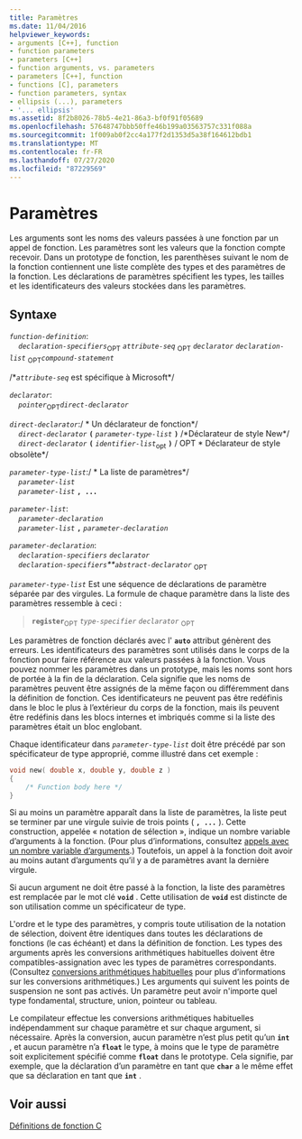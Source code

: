 ```yaml
---
title: Paramètres
ms.date: 11/04/2016
helpviewer_keywords:
- arguments [C++], function
- function parameters
- parameters [C++]
- function arguments, vs. parameters
- parameters [C++], function
- functions [C], parameters
- function parameters, syntax
- ellipsis (...), parameters
- '... ellipsis'
ms.assetid: 8f2b8026-78b5-4e21-86a3-bf0f91f05689
ms.openlocfilehash: 57648747bbb50ffe46b199a03563757c331f088a
ms.sourcegitcommit: 1f009ab0f2cc4a177f2d1353d5a38f164612bdb1
ms.translationtype: MT
ms.contentlocale: fr-FR
ms.lasthandoff: 07/27/2020
ms.locfileid: "87229569"
---
```

# <a name="parameters"></a>Paramètres

Les arguments sont les noms des valeurs passées à une fonction par un appel de fonction. Les paramètres sont les valeurs que la fonction compte recevoir. Dans un prototype de fonction, les parenthèses suivant le nom de la fonction contiennent une liste complète des types et des paramètres de la fonction. Les déclarations de paramètres spécifient les types, les tailles et les identificateurs des valeurs stockées dans les paramètres.

## <a name="syntax"></a>Syntaxe

*`function-definition`*:<br/>
&nbsp;&nbsp;&nbsp;&nbsp;*`declaration-specifiers`*<sub>OPT</sub> *`attribute-seq`* <sub>OPT</sub> *`declarator`* *`declaration-list`* <sub>OPT</sub>*`compound-statement`*

/\**`attribute-seq`* est spécifique à Microsoft\*/

*`declarator`*:<br/>
&nbsp;&nbsp;&nbsp;&nbsp;*`pointer`*<sub>OPT</sub>*`direct-declarator`*

*`direct-declarator`*:/ \* Un déclarateur de fonction\*/<br/>
&nbsp;&nbsp;&nbsp;&nbsp;*`direct-declarator`*  **`(`**  *`parameter-type-list`*  **`)`** /\*Déclarateur de style New\*/<br/>
&nbsp;&nbsp;&nbsp;&nbsp;*`direct-declarator`*  **`(`**  *`identifier-list`*<sub>opt</sub> **`)`**  / OPT \* Déclarateur de style obsolète\*/

*`parameter-type-list`*:/ \* La liste de paramètres\*/<br/>
&nbsp;&nbsp;&nbsp;&nbsp;*`parameter-list`* <br/>
&nbsp;&nbsp;&nbsp;&nbsp;*`parameter-list`* **`, ...`**

*`parameter-list`*:<br/>
&nbsp;&nbsp;&nbsp;&nbsp;*`parameter-declaration`*<br/>
&nbsp;&nbsp;&nbsp;&nbsp;*`parameter-list`* **`,`**  *`parameter-declaration`*

*`parameter-declaration`*:<br/>
&nbsp;&nbsp;&nbsp;&nbsp;*`declaration-specifiers`* *`declarator`*<br/>
&nbsp;&nbsp;&nbsp;&nbsp;*`declaration-specifiers`**`abstract-declarator`* <sub>OPT</sub>

*`parameter-type-list`* Est une séquence de déclarations de paramètre séparée par des virgules. La formule de chaque paramètre dans la liste des paramètres ressemble à ceci :

> **`register`**<sub>OPT</sub> *`type-specifier`* *`declarator`* <sub>OPT</sub>

Les paramètres de fonction déclarés avec l' **`auto`** attribut génèrent des erreurs. Les identificateurs des paramètres sont utilisés dans le corps de la fonction pour faire référence aux valeurs passées à la fonction. Vous pouvez nommer les paramètres dans un prototype, mais les noms sont hors de portée à la fin de la déclaration. Cela signifie que les noms de paramètres peuvent être assignés de la même façon ou différemment dans la définition de fonction. Ces identificateurs ne peuvent pas être redéfinis dans le bloc le plus à l’extérieur du corps de la fonction, mais ils peuvent être redéfinis dans les blocs internes et imbriqués comme si la liste des paramètres était un bloc englobant.

Chaque identificateur dans *`parameter-type-list`* doit être précédé par son spécificateur de type approprié, comme illustré dans cet exemple :

```C
void new( double x, double y, double z )
{
    /* Function body here */
}
```

Si au moins un paramètre apparaît dans la liste de paramètres, la liste peut se terminer par une virgule suivie de trois points ( **`, ...`** ). Cette construction, appelée « notation de sélection », indique un nombre variable d’arguments à la fonction. (Pour plus d’informations, consultez [appels avec un nombre variable d’arguments](../c-language/calls-with-a-variable-number-of-arguments.md).) Toutefois, un appel à la fonction doit avoir au moins autant d’arguments qu’il y a de paramètres avant la dernière virgule.

Si aucun argument ne doit être passé à la fonction, la liste des paramètres est remplacée par le mot clé **`void`** . Cette utilisation de **`void`** est distincte de son utilisation comme un spécificateur de type.

L'ordre et le type des paramètres, y compris toute utilisation de la notation de sélection, doivent être identiques dans toutes les déclarations de fonctions (le cas échéant) et dans la définition de fonction. Les types des arguments après les conversions arithmétiques habituelles doivent être compatibles-assignation avec les types de paramètres correspondants. (Consultez [conversions arithmétiques habituelles](../c-language/usual-arithmetic-conversions.md) pour plus d’informations sur les conversions arithmétiques.) Les arguments qui suivent les points de suspension ne sont pas activés. Un paramètre peut avoir n'importe quel type fondamental, structure, union, pointeur ou tableau.

Le compilateur effectue les conversions arithmétiques habituelles indépendamment sur chaque paramètre et sur chaque argument, si nécessaire. Après la conversion, aucun paramètre n’est plus petit qu’un **`int`** , et aucun paramètre n’a **`float`** le type, à moins que le type de paramètre soit explicitement spécifié comme **`float`** dans le prototype. Cela signifie, par exemple, que la déclaration d’un paramètre en tant que **`char`** a le même effet que sa déclaration en tant que **`int`** .

## <a name="see-also"></a>Voir aussi

[Définitions de fonction C](../c-language/c-function-definitions.md)
